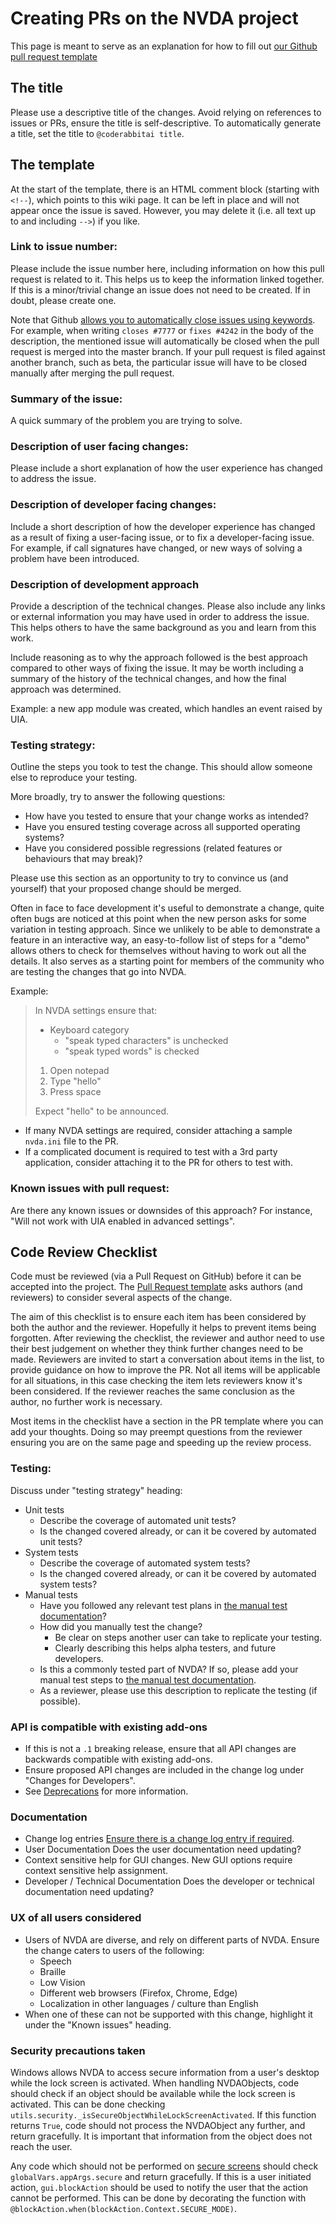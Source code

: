 # Creating PRs on the NVDA project

This page is meant to serve as an explanation for how to fill out
[our Github pull request template](https://github.com/nvaccess/nvda/blob/master/.github/PULL_REQUEST_TEMPLATE.md)

## The title

Please use a descriptive title of the changes.
Avoid relying on references to issues or PRs, ensure the title is self-descriptive.
To automatically generate a title, set the title to `@coderabbitai title`.

## The template

At the start of the template, there is an HTML comment block (starting with `<!--`), which points to this wiki page.
It can be left in place and will not appear once the issue is saved.
However, you may delete it (i.e. all text up to and including `-->`) if you like.

### Link to issue number:

Please include the issue number here, including information on how this pull request is related to it.
This helps us to keep the information linked together.
If this is a minor/trivial change an issue does not need to be created.
If in doubt, please create one.

Note that Github [allows you to automatically close issues using keywords](https://help.github.com/en/articles/closing-issues-using-keywords).
For example, when writing `closes #7777` or `fixes #4242` in the body of the description, the mentioned issue will automatically be closed when the pull request is merged into the master branch.
If your pull request is filed against another branch, such as beta, the particular issue will have to be closed manually after merging the pull request.

### Summary of the issue:

A quick summary of the problem you are trying to solve.

### Description of user facing changes:

Please include a short explanation of how the user experience has changed to address the issue.

### Description of developer facing changes:

Include a short description of how the developer experience has changed as a result of fixing a user-facing issue, or to fix a developer-facing issue.
For example, if call signatures have changed, or new ways of solving a problem have been introduced.

### Description of development approach

Provide a description of the technical changes.
Please also include any links or external information you may have used in order to address the issue.
This helps others to have the same background as you and learn from this work.

Include reasoning as to why the approach followed is the best approach compared to other ways of fixing the issue.
It may be worth including a summary of the history of the technical changes, and how the final approach was determined.

Example: a new app module was created, which handles an event raised by UIA.

### Testing strategy:

Outline the steps you took to test the change.
This should allow someone else to reproduce your testing.

More broadly, try to answer the following questions:

- How have you tested to ensure that your change works as intended?
- Have you ensured testing coverage across all supported operating systems?
- Have you considered possible regressions (related features or behaviours that may break)?

Please use this section as an opportunity to try to convince us (and yourself) that your proposed change should be merged.

Often in face to face development it's useful to demonstrate a change, quite often bugs are noticed at this point when the new person asks for some variation in testing approach.
Since we unlikely to be able to demonstrate a feature in an interactive way, an easy-to-follow list of steps for a "demo" allows others to check for themselves without having to work out all the details.
It also serves as a starting point for members of the community who are testing the changes that go into NVDA.

Example:

> In NVDA settings ensure that:
>
> - Keyboard category
>   - "speak typed characters" is unchecked
>   - "speak typed words" is checked
>
> 1. Open notepad
> 2. Type "hello"
> 3. Press space
>
> Expect "hello" to be announced.

- If many NVDA settings are required, consider attaching a sample `nvda.ini` file to the PR.
- If a complicated document is required to test with a 3rd party application, consider attaching it to the PR for others to test with.

### Known issues with pull request:

Are there any known issues or downsides of this approach?
For instance, "Will not work with UIA enabled in advanced settings".

## Code Review Checklist

Code must be reviewed (via a Pull Request on GitHub) before it can be accepted into the project.
The [Pull Request template](.github/PULL_REQUEST_TEMPLATE.md) asks authors (and reviewers) to consider several aspects of the change.

The aim of this checklist is to ensure each item has been considered by both the author and the reviewer.
Hopefully it helps to prevent items being forgotten.
After reviewing the checklist, the reviewer and author need to use their best judgement on whether they think further changes need to be made.
Reviewers are invited to start a conversation about items in the list, to provide guidance on how to improve the PR.
Not all items will be applicable for all situations, in this case checking the item lets reviewers know it's been considered.
If the reviewer reaches the same conclusion as the author, no further work is necessary.

Most items in the checklist have a section in the PR template where you can add your thoughts.
Doing so may preempt questions from the reviewer ensuring you are on the same page and speeding up the review process.

### Testing:

Discuss under "testing strategy" heading:

- Unit tests
  - Describe the coverage of automated unit tests?
  - Is the changed covered already, or can it be covered by automated unit tests?
- System tests
  - Describe the coverage of automated system tests?
  - Is the changed covered already, or can it be covered by automated system tests?
- Manual tests
  - Have you followed any relevant test plans in [the manual test documentation](../../tests/manual/README.md)?
  - How did you manually test the change?
    - Be clear on steps another user can take to replicate your testing.
    - Clearly describing this helps alpha testers, and future developers.
  - Is this a commonly tested part of NVDA?
  If so, please add your manual test steps to [the manual test documentation](../../tests/manual/README.md).
  - As a reviewer, please use this description to replicate the testing (if possible).

### API is compatible with existing add-ons

- If this is not a `.1` breaking release, ensure that all API changes are backwards compatible with existing add-ons.
- Ensure proposed API changes are included in the change log under "Changes for Developers".
- See [Deprecations](./deprecations.md) for more information.

### Documentation

- Change log entries
  [Ensure there is a change log entry if required](./contributing.md#change-log-entry).
- User Documentation
  Does the user documentation need updating?
- Context sensitive help for GUI changes.
  New GUI options require context sensitive help assignment.
- Developer / Technical Documentation
  Does the developer or technical documentation need updating?

### UX of all users considered

- Users of NVDA are diverse, and rely on different parts of NVDA.
  Ensure the change caters to users of the following:
  - Speech
  - Braille
  - Low Vision
  - Different web browsers (Firefox, Chrome, Edge)
  - Localization in other languages / culture than English
- When one of these can not be supported with this change, highlight it under the "Known issues" heading.

### Security precautions taken

Windows allows NVDA to access secure information from a user's desktop while the lock screen is activated.
When handling NVDAObjects, code should check if an object should be available while the lock screen is activated.
This can be done checking `utils.security._isSecureObjectWhileLockScreenActivated`.
If this function returns `True`, code should not process the NVDAObject any further, and return gracefully.
It is important that information from the object does not reach the user.

Any code which should not be performed on [secure screens](https://download.nvaccess.org/documentation/userGuide.html#SecureScreens) should check `globalVars.appArgs.secure` and return gracefully.
If this is a user initiated action, `gui.blockAction` should be used to notify the user that the action cannot be performed.
This can be done by decorating the function with `@blockAction.when(blockAction.Context.SECURE_MODE)`.
